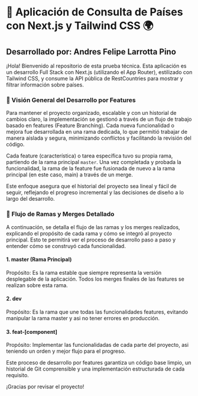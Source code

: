 # 🚀 Aplicación de Consulta de Países con Next.js y Tailwind CSS 🌍

## Desarrollado por: Andres Felipe Larrotta Pino

¡Hola! Bienvenido al repositorio de esta prueba técnica. Esta aplicación es un desarrollo Full Stack con Next.js (utilizando el App Router), estilizado con Tailwind CSS, y consume la API pública de RestCountries para mostrar y filtrar información sobre países.

### 🌟 Visión General del Desarrollo por Features

Para mantener el proyecto organizado, escalable y con un historial de cambios claro, la implementación se gestionó a través de un flujo de trabajo basado en features (Feature Branching). Cada nueva funcionalidad o mejora fue desarrollada en una rama dedicada, lo que permitió trabajar de manera aislada y segura, minimizando conflictos y facilitando la revisión del código.

Cada feature (característica) o tarea específica tuvo su propia rama, partiendo de la rama principal `master`. Una vez completada y probada la funcionalidad, la rama de la feature fue fusionada de nuevo a la rama principal (en este caso, main) a través de un merge.

Este enfoque asegura que el historial del proyecto sea lineal y fácil de seguir, reflejando el progreso incremental y las decisiones de diseño a lo largo del desarrollo.

### 🌳 Flujo de Ramas y Merges Detallado

A continuación, se detalla el flujo de las ramas y los merges realizados, explicando el propósito de cada rama y cómo se integró al proyecto principal. Esto te permitirá ver el proceso de desarrollo paso a paso y entender cómo se construyó cada funcionalidad.

#### 1. master (Rama Principal)

Propósito: Es la rama estable que siempre representa la versión desplegable de la aplicación. Todos los merges finales de las features se realizan sobre esta rama.

#### 2. dev

Propósito: Es la rama que une todas las funcionalidades features, evitando manipular la rama master y asi no tener errores en producción.

#### 3. feat-[component]

Propósito: Implementar las funcionalidadas de cada parte del proyecto, asi teniendo un orden y mejor flujo para el progreso.


Este proceso de desarrollo por features garantiza un código base limpio, un historial de Git comprensible y una implementación estructurada de cada requisito.

¡Gracias por revisar el proyecto!
